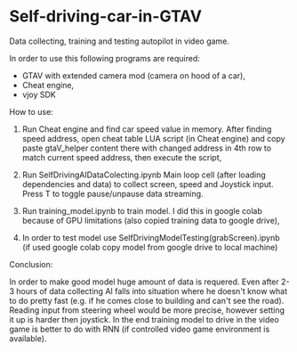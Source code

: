 # Self-driving-car-in-GTAV
Data collecting, training and testing autopilot in video game.

In order to use this following programs are required:
- GTAV with extended camera mod (camera on hood of a car),
- Cheat engine,
- vjoy SDK

How to use:

1. Run Cheat engine and find car speed value in memory. After finding speed address, open cheat table LUA script (in Cheat engine) and copy paste gtaV_helper content there with changed address in 4th row to match current speed address, then execute the script,

2. Run SelfDrivingAIDataColecting.ipynb Main loop cell (after loading dependencies and data) to collect screen, speed and Joystick input. Press T to toggle pause/unpause data streaming.

3. Run training_model.ipynb to train model. I did this in google colab because of GPU limitations (also copied training data to google drive),

4. In order to test model use SelfDrivingModelTesting(grabScreen).ipynb (if used google colab copy model from google drive to local machine)

Conclusion:

In order to make good model huge amount of data is requered. Even after 2-3 hours of data collecting AI falls into situation where he doesn't know what to do pretty fast (e.g. if he comes close to building and can't see the road). Reading input from steering wheel would be more precise, however setting it up is harder then joystick. In the end training model to drive in the video game is better to do with RNN (if controlled video game environment is available).


